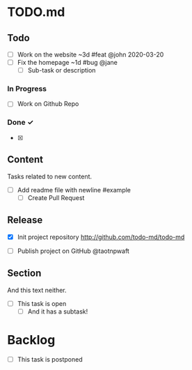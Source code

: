 # TODO.md

## Todo

- [ ] Work on the website ~3d #feat @john 2020-03-20  
- [ ] Fix the homepage ~1d #bug @jane  
  - [ ] Sub-task or description  

### In Progress

- [ ] Work on Github Repo

### Done ✓

- [x]

## Content

Tasks related to new content.

- [ ] Add readme file with newline #example
  - [ ] Create Pull Request

## Release

- [x] Init project repository
      <http://github.com/todo-md/todo-md>

- [ ] Publish project on GitHub @taotnpwaft

## Section

And this text neither.

- [ ] This task is open
  - [ ] And it has a subtask!

# Backlog

- [ ] This task is postponed
